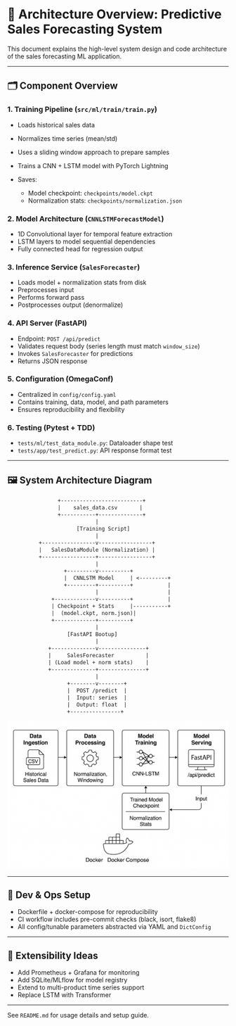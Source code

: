 # 🧱 Architecture Overview: Predictive Sales Forecasting System

This document explains the high-level system design and code architecture of the sales forecasting ML application.

---

## 🗂️ Component Overview

### 1. **Training Pipeline (`src/ml/train/train.py`)**

* Loads historical sales data
* Normalizes time series (mean/std)
* Uses a sliding window approach to prepare samples
* Trains a CNN + LSTM model with PyTorch Lightning
* Saves:

  * Model checkpoint: `checkpoints/model.ckpt`
  * Normalization stats: `checkpoints/normalization.json`

### 2. **Model Architecture (`CNNLSTMForecastModel`)**

* 1D Convolutional layer for temporal feature extraction
* LSTM layers to model sequential dependencies
* Fully connected head for regression output

### 3. **Inference Service (`SalesForecaster`)**

* Loads model + normalization stats from disk
* Preprocesses input
* Performs forward pass
* Postprocesses output (denormalize)

### 4. **API Server (FastAPI)**

* Endpoint: `POST /api/predict`
* Validates request body (series length must match `window_size`)
* Invokes `SalesForecaster` for predictions
* Returns JSON response

### 5. **Configuration (OmegaConf)**

* Centralized in `config/config.yaml`
* Contains training, data, model, and path parameters
* Ensures reproducibility and flexibility

### 6. **Testing (Pytest + TDD)**

* `tests/ml/test_data_module.py`: Dataloader shape test
* `tests/app/test_predict.py`: API response format test

---

## 🖼️ System Architecture Diagram

```
                +--------------------------+
                |    sales_data.csv       |
                +-----------+--------------+
                            |
                      [Training Script]
                            |
          +-----------------v-----------------+
          |   SalesDataModule (Normalization) |
          +-----------------+-----------------+
                            |
                  +---------v----------+
                  |  CNNLSTM Model     | <---------+
                  +---------+----------+           |
                            |                      |
              +-------------v----------+           |
              | Checkpoint + Stats     |-----------+
              |  (model.ckpt, norm.json)|
              +-------------+----------+
                            |
                   [FastAPI Bootup]
                            |
             +--------------v---------------+
             |     SalesForecaster          |
             | (Load model + norm stats)    |
             +--------------+---------------+
                            |
                   +--------v--------+
                   |  POST /predict  |
                   |  Input: series  |
                   |  Output: float  |
                   +----------------+
```

![System Architecture](architecture_diagram.png)

---

## 🔧 Dev & Ops Setup

* Dockerfile + docker-compose for reproducibility
* CI workflow includes pre-commit checks (black, isort, flake8)
* All config/tunable parameters abstracted via YAML and `DictConfig`

---

## 🌱 Extensibility Ideas

* Add Prometheus + Grafana for monitoring
* Add SQLite/MLflow for model registry
* Extend to multi-product time series support
* Replace LSTM with Transformer

---

See `README.md` for usage details and setup guide.
